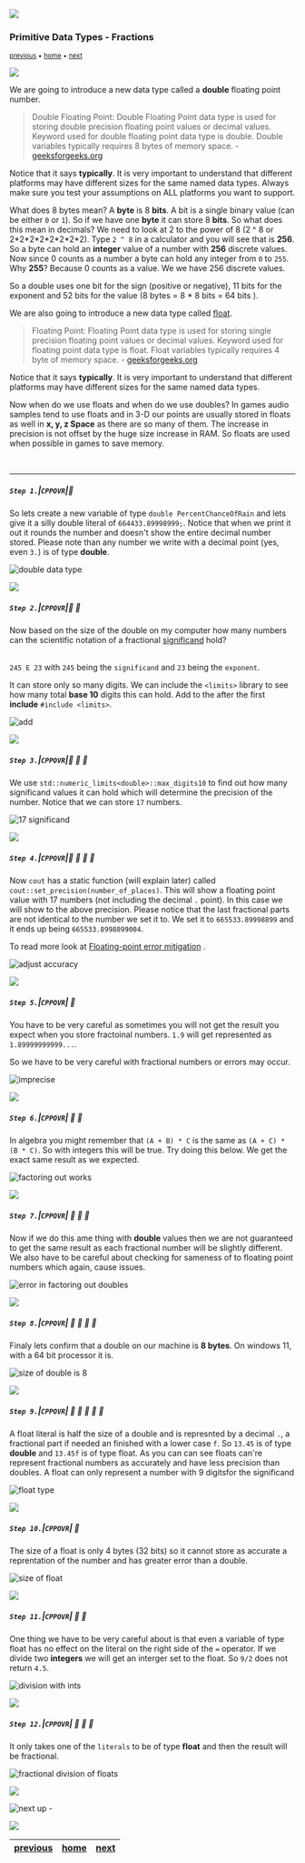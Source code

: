 ![](../images/line3.png)

### Primitive Data Types - Fractions

<sub>[previous](../operators/README.md#user-content-arithmetic-operators) • [home](../README.md#user-content-ue5-cpp-overview) • [next](../bools/README.md#user-content-primitive-data-types---bools-and-unsigned-ints)</sub>

![](../images/line3.png)

We are going to introduce a new data type called a **double** floating point number.
> Double Floating Point: Double Floating Point data type is used for storing double precision floating point values or decimal values. Keyword used for double floating point data type is double. Double variables typically requires 8 bytes of memory space. - [geeksforgeeks.org](https://www.geeksforgeeks.org/cpp-data-types/?ref=gcse)

Notice that it says **typically**.  It is very important to understand that different platforms may have different sizes for the same named data types.  Always make sure you test your assumptions on ALL platforms you want to support.

What does 8 bytes mean?  A **byte** is 8 **bits**.  A bit is a single binary value (can be either `0` or `1`).  So if we have one **byte** it can store 8 **bits**.  So what does this mean in decimals?  We need to look at 2 to the power of 8 (2 ^ 8 or 2\*2\*2\*2\*2\*2\*2\*2).  Type `2 ^ 8` in a calculator and you will see that is **256**.  So a byte can hold an **integer** value of a number with **256** discrete values.  Now since 0 counts as a number a byte can hold any integer from `0` to `255`.  Why **255**?  Because 0 counts as a value.  We we have 256 discrete values.

So a double uses one bit for the sign (positive or negative), 11 bits for the exponent and 52 bits for the value (8 bytes =  8 \* 8 bits = 64 bits ). 

We are also going to introduce a new data type called [float](https://www.geeksforgeeks.org/cpp-data-types/?ref=gcse).
> Floating Point: Floating Point data type is used for storing single precision floating point values or decimal values. Keyword used for floating point data type is float. Float variables typically requires 4 byte of memory space. - [geeksforgeeks.org](https://www.geeksforgeeks.org/cpp-data-types/?ref=gcse)

Notice that it says **typically**.  It is very important to understand that different platforms may have different sizes for the same named data types.  

Now when do we use floats and when do we use doubles?  In games audio samples tend to use floats and in 3-D our points are usually stored in floats as well in **x, y, z Space** as there are so many of them.  The increase in precision is not offset by the huge size increase in RAM.  So floats are used when possible in games to save memory.

<br>

---

##### `Step 1.`\|`CPPOVR`|:small_blue_diamond:

So lets create a new variable of type `double PercentChanceOfRain` and lets give it a silly double literal of `664433.89998999;`.  Notice that when we print it out it rounds the number and doesn't show the entire decimal number stored. Please note than any number we write with a decimal point (yes, even `3.`) is of type **double**. 

![double data type](images/doubleExample.png)

![](../images/line2.png)

##### `Step 2.`\|`CPPOVR`|:small_blue_diamond: :small_blue_diamond: 

Now based on the size of the double on my computer how many numbers can the scientific notation of a fractional [significand](https://en.wikipedia.org/wiki/Scientific_notation) hold?<br><br>  

`245 E 23` with `245` being the `significand` and `23` being the `exponent`.

It can store only so many digits.  We can include the `<limits>` library to see how many total **base 10** digits this can hold.  Add to the after the first **include** `#include <limits>`.

![add <limits>](images/addLimits.png)

![](../images/line2.png)

##### `Step 3.`\|`CPPOVR`|:small_blue_diamond: :small_blue_diamond: :small_blue_diamond:

 We use `std::numeric_limits<double>::max_digits10` to find out how many significand values it can hold which will determine the precision of the number.  Notice that we can store `17` numbers.

![17 significand](images/doublesignificand.png)

![](../images/line2.png)

##### `Step 4.`\|`CPPOVR`|:small_blue_diamond: :small_blue_diamond: :small_blue_diamond: :small_blue_diamond:

Now `cout` has a static function (will explain later) called `cout::set_precision(number_of_places)`.  This will show a floating point value with 17 numbers (not including the decimal `.` point). In this case we will show to the above precision.  Please notice that the last fractional parts are not identical to the number we set it to. We set it to `665533.89998899` and it ends up being `665533.8998899004`.

To read more look at [Floating-point error mitigation](https://en.wikipedia.org/wiki/Floating-point_error_mitigation) .

![adjust accuracy](images/doubleAccuracy.png)

![](../images/line2.png)

##### `Step 5.`\|`CPPOVR`| :small_orange_diamond:

You have to be very careful as sometimes you will not get the result you expect when you store fractoinal numbers.  `1.9` will get represented as `1.89999999999...`. 

So we have to be very careful with fractional numbers or errors may occur.

![imprecise](images/imprecise.png)

![](../images/line2.png)

##### `Step 6.`\|`CPPOVR`| :small_orange_diamond: :small_blue_diamond:

In algebra you might remember that `(A + B) * C` is the same as `(A + C) * (B * C)`. So with integers this will be true.  Try doing this below. We get the exact same result as we expected.

![factoring out works](images/algebra1.png)

![](../images/line2.png)

##### `Step 7.`\|`CPPOVR`| :small_orange_diamond: :small_blue_diamond: :small_blue_diamond:

Now if we do this ame thing with **double** values then we are not guaranteed to get the same result as each fractional number will be slightly different.  We also have to be careful about checking for sameness of to floating point numbers which again, cause issues.

![error in factoring out doubles](images/doubleError.png)

![](../images/line2.png)

##### `Step 8.`\|`CPPOVR`| :small_orange_diamond: :small_blue_diamond: :small_blue_diamond: :small_blue_diamond:

Finaly lets confirm that a double on our machine is **8 bytes**. On windows 11, with a 64 bit processor it is.

![size of double is 8](images/double8.png)

![](../images/line2.png)

##### `Step 9.`\|`CPPOVR`| :small_orange_diamond: :small_blue_diamond: :small_blue_diamond: :small_blue_diamond: :small_blue_diamond:

A float literal is half the size of a double and is represnted by a decimal `.`, a fractional part if needed an finished with a lower case `f`.  So `13.45` is of type **double** and `13.45f` is of type float. As you can can see floats can're represent fractional numbers as accurately and have less precision than doubles. A float can only represent a number with 9 digitsfor the significand

![float type](images/floatType.png)

![](../images/line2.png)

##### `Step 10.`\|`CPPOVR`| :large_blue_diamond:

The size of a float is only 4 bytes (32 bits) so it cannot store as accurate a reprentation of the number and has greater error than a double. 

![size of float](images/sizeOfFloat.png)

![](../images/line2.png)

##### `Step 11.`\|`CPPOVR`| :large_blue_diamond: :small_blue_diamond: 

One thing we have to be very careful about is that even a variable of type float has no effect on the literal on the right side of the `=` operator.  If we divide two **integers** we will get an interger set to the float.  So `9/2` does not return `4.5`.

![division with ints](images/carefulFloatDiv.png)

![](../images/line2.png)

##### `Step 12.`\|`CPPOVR`| :large_blue_diamond: :small_blue_diamond: :small_blue_diamond: 

It only takes one of the `literals` to be of type **float** and then the result will be fractional.

![fractional division of floats](images/floatFractions.png)

![](../images/line.png)

<!-- <img src="https://via.placeholder.com/1000x100/45D7CA/000000/?text=Next Up - Bools and Unsigned Ints"> -->

![next up - ](images/banner.png)

![](../images/line.png)

| [previous](../operators/README.md#user-content-arithmetic-operators)| [home](../README.md#user-content-ue5-cpp-overview) | [next](../bools/README.md#user-content-primitive-data-types---bools-and-unsigned-ints)|
|---|---|---|
